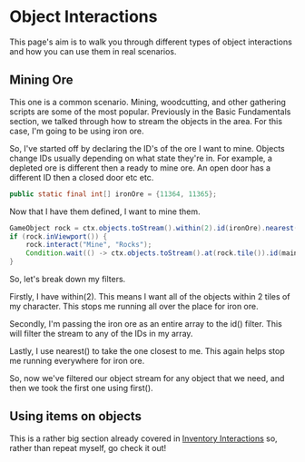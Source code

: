 # Object Interactions

This page's aim is to walk you through different types of object interactions and how you can use them in real scenarios.

## Mining Ore

This one is a common scenario. Mining, woodcutting, and other gathering scripts are some of the most popular.
Previously in the Basic Fundamentals section, we talked through how to stream the objects in the area. For this case, I'm going to be using iron ore.

So, I've started off by declaring the ID's of the ore I want to mine. Objects change IDs usually depending on what state they're in. For example, a depleted ore is different then a ready to mine ore.
An open door has a different ID then a closed door etc etc.

```java
public static final int[] ironOre = {11364, 11365};
```

Now that I have them defined, I want to mine them.

```java
GameObject rock = ctx.objects.toStream().within(2).id(ironOre).nearest().first();
if (rock.inViewport()) {
	rock.interact("Mine", "Rocks");
	Condition.wait(() -> ctx.objects.toStream().at(rock.tile()).id(main.oreIDs).isEmpty(), 150, 50);
}
```
So, let's break down my filters.

Firstly, I have within(2). This means I want all of the objects within 2 tiles of my character. This stops me running all over the place for iron ore.

Secondly, I'm passing the iron ore as an entire array to the id() filter. This will filter the stream to any of the IDs in my array.

Lastly, I use nearest() to take the one closest to me. This again helps stop me running everywhere for iron ore.

So, now we've filtered our object stream for any object that we need, and then we took the first one using first().


## Using items on objects

This is a rather big section already covered in [Inventory Interactions](/Fundamentals_In_Practice/InventoryInteractions) so, rather than repeat myself, go check it out!